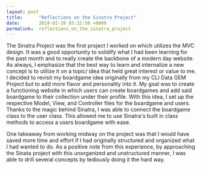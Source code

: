 ```yaml
---
layout: post
title:      "Reflections on the Sinatra Project"
date:       2019-02-20 03:22:56 +0000
permalink:  reflections_on_the_sinatra_project
---
```


The Sinatra Project was the first project I worked on which utilizes the MVC design. It was a good opportunity to solidify what I had been learning for the past month and to really create the backbone of a modern day website. As always, I emphasize that the best way to learn and internalize a new concept is to utilize it on a topic/ idea that held great interest or value to me. I decided to revisit my boardgame idea originally from my CLI Data GEM Project but to add more flavor and personality into it. My goal was to create a functioning website in which users can create boardgames and add said boardgame to their collection under their profile. With this idea, I set up the respective Model, View, and Controller files for the boardgame and users. Thanks to the magic behind Sinatra, I was able to connect the boardgame class to the user class. This allowed me to use Sinatra's built in class methods to access a users boardgame with ease.


One takeaway from working midway on the project was that I would have saved more time and effort if I had originally structured and organized what I had wanted to do. As a positive note from this experience, by approaching the Sinata project with this unorganized and unstructured manner, I was able to drill several concepts by tediously doing it the hard way.
